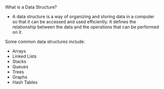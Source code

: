 
What is a Data Structure? 

- A data structure is a way of organizing and storing data in a computer so that it can be accessed and used efficiently. It defines the relationship between the data and the operations that can be performed on it. 

Some common data structures include: 
- Arrays 
- Linked Lists
- Stacks 
- Queues
- Trees
- Graphs 
- Hash Tables